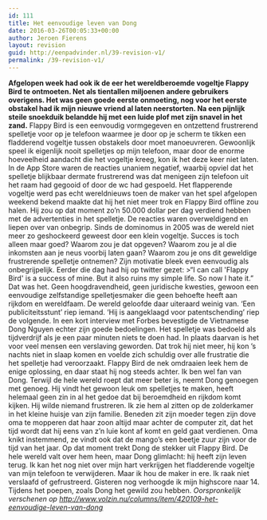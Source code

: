 ```yaml
---
id: 111
title: Het eenvoudige leven van Dong
date: 2016-03-26T00:05:33+00:00
author: Jeroen Fierens
layout: revision
guid: http://eenpadvinder.nl/39-revision-v1/
permalink: /39-revision-v1/
---
```

**Afgelopen week had ook ik de eer het wereldberoemde vogeltje Flappy Bird te ontmoeten. Net als tientallen miljoenen andere gebruikers overigens. Het was geen goede eerste onmoeting, nog voor het eerste obstakel had ik mijn nieuwe vriend al laten neerstorten. Na een pijnlijk steile snoekduik belandde hij met een luide plof met zijn snavel in het zand.**   Flappy Bird is een eenvoudig vormgegeven en ontzettend frustrerend spelletje voor op je telefoon waarmee je door op je scherm te tikken een fladderend vogeltje tussen obstakels door moet manoeuvreren. Gewoonlijk speel ik eigenlijk nooit spelletjes op mijn telefoon, maar door de enorme hoeveelheid aandacht die het vogeltje kreeg, kon ik het deze keer niet laten. In de App Store waren de reacties unaniem negatief, waarbij opviel dat het spelletje blijkbaar dermate frustrerend was dat menigeen zijn telefoon uit het raam had gegooid of door de wc had gespoeld. Het flapperende vogeltje werd pas echt wereldnieuws toen de maker van het spel afgelopen weekend bekend maakte dat hij het niet meer trok en Flappy Bird offline zou halen. Hij zou op dat moment zo’n 50.000 dollar per dag verdiend hebben met de advertenties in het spelletje.  De reacties waren overweldigend en liepen over van onbegrip. Sinds de dominomus in 2005 was de wereld niet meer zo geshockeerd geweest door een klein vogeltje. Succes is toch alleen maar goed? Waarom zou je dat opgeven? Waarom zou je al die inkomsten aan je neus voorbij laten gaan? Waarom zou je ons dit geweldige frustrerende spelletje ontnemen? Zijn motivatie bleek even eenvoudig als onbegrijpelijk. Eerder die dag had hij op twitter gezet:   >“I can call 'Flappy Bird' is a success of mine. But it also ruins my simple life. So now I hate it.”   Dat was het. Geen hoogdravendheid, geen juridische kwesties, gewoon een eenvoudige zelfstandige spelletjesmaker die geen behoefte heeft aan rijkdom en wereldfaam. De wereld geloofde daar uiteraard weinig van. ‘Een publiciteitsstunt’ riep iemand. ‘Hij is aangeklaagd voor patentschending’ riep de volgende. In een kort interview met Forbes bevestigde de Vietnamese Dong Nguyen echter zijn goede bedoelingen. Het spelletje was bedoeld als tijdverdrijf als je een paar minuten niets te doen had. In plaats daarvan is het voor veel mensen een verslaving geworden. Dat trok hij niet meer, hij kon ’s nachts niet in slaap komen en voelde zich schuldig over alle frustratie die het spelletje had veroorzaakt. Flappy Bird de nek omdraaien leek hem de enige oplossing, en daar staat hij nog steeds achter.  Ik ben wel fan van Dong. Terwijl de hele wereld roept dat meer beter is, neemt Dong genoegen met genoeg. Hij vindt het gewoon leuk om spelletjes te maken, heeft helemaal geen zin in al het gedoe dat bij beroemdheid en rijkdom komt kijken. Hij wilde niemand frustreren. Ik zie hem al zitten op de zolderkamer in het kleine huisje van zijn familie. Beneden zit zijn moeder tegen zijn dove oma te mopperen dat haar zoon altijd maar achter de computer zit, dat het tijd wordt dat hij eens van z’n luie kont af komt en geld gaat verdienen. Oma knikt instemmend, ze vindt ook dat de mango’s een beetje zuur zijn voor de tijd van het jaar. Op dat moment trekt Dong de stekker uit Flappy Bird. De hele wereld valt over hem heen, maar Dong glimlacht: hij heeft zijn leven terug.  Ik kan het nog niet over mijn hart verkrijgen het fladderende vogeltje van mijn telefoon te verwijderen. Maar ik hou de maker in ere. Ik raak niet verslaafd of gefrustreerd. Gisteren nog verhoogde ik mijn highscore naar 14. Tijdens het poepen, zoals Dong het gewild zou hebben.  *Oorspronkelijk verschenen op http://www.volzin.nu/columns/item/420109-het-eenvoudige-leven-van-dong*